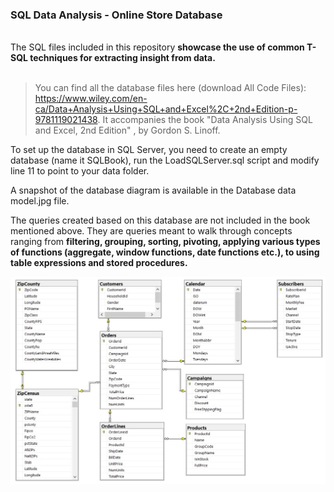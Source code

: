 ### SQL Data Analysis - Online Store Database

<br>
The SQL files included in this repository <b> showcase the use of common T-SQL techniques for extracting insight from data. </b> 
<br><br>

> You can find all the database files here (download All Code Files): https://www.wiley.com/en-ca/Data+Analysis+Using+SQL+and+Excel%2C+2nd+Edition-p-9781119021438. It accompanies the book "Data Analysis Using SQL and Excel, 2nd Edition" , by Gordon S. Linoff.
	
To set up the database in SQL Server, you need to create an empty database (name it SQLBook), run the LoadSQLServer.sql script and modify line 11 to point to your data folder.
	
A snapshot of the database diagram is available in the Database data model.jpg file.

The queries created based on this database are not included in the book mentioned above. They are queries meant to walk through concepts ranging from <b> filtering, grouping, sorting, pivoting, applying various types of functions (aggregate, window functions, date functions etc.), to using table expressions and stored procedures. </b>
	

![Database diagram](https://github.com/IrinaCo/SQL-Data-Analysis/blob/main/Database%20data%20model.jpg)
